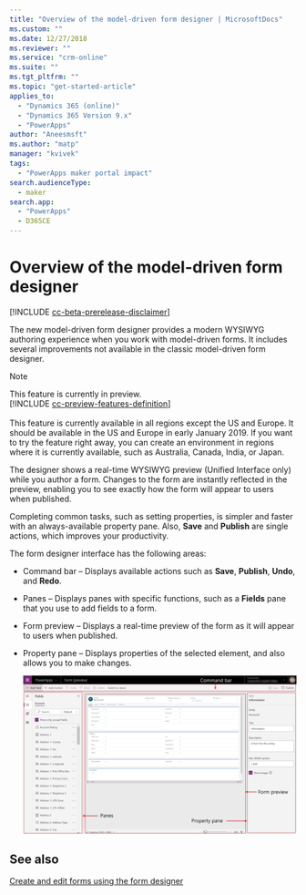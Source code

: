 ```yaml
---
title: "Overview of the model-driven form designer | MicrosoftDocs"
ms.custom: ""
ms.date: 12/27/2018
ms.reviewer: ""
ms.service: "crm-online"
ms.suite: ""
ms.tgt_pltfrm: ""
ms.topic: "get-started-article"
applies_to: 
  - "Dynamics 365 (online)"
  - "Dynamics 365 Version 9.x"
  - "PowerApps"
author: "Aneesmsft"
ms.author: "matp"
manager: "kvivek"
tags: 
  - "PowerApps maker portal impact"
search.audienceType: 
  - maker
search.app: 
  - "PowerApps"
  - D365CE
---
```

# Overview of the model-driven form designer
[!INCLUDE [cc-beta-prerelease-disclaimer](../../includes/cc-beta-prerelease-disclaimer.md)]

The new model-driven form designer provides a modern WYSIWYG authoring experience when you work with model-driven forms. It includes several improvements not available in the classic model-driven form designer. 

> [!NOTE]
> This feature is currently in preview. <br />
> [!INCLUDE [cc-preview-features-definition](../../includes/cc-preview-features-definition.md)] <br /><br />
> This feature is currently available in all regions except the US and Europe. It should be available in the US and Europe in early January 2019. If you want to try the feature right away, you can create an environment in regions where it is currently available, such as Australia, Canada, India, or Japan.

The designer shows a real-time WYSIWYG preview (Unified Interface only) while you author a form. Changes to the form are instantly reflected in the preview, enabling you to see exactly how the form will appear to users when published. 

Completing common tasks, such as setting properties, is simpler and faster with an always-available property pane. Also, 
**Save** and **Publish** are single actions, which improves your productivity.

The form designer interface has the following areas: 
- Command bar – Displays available actions such as **Save**, **Publish**, **Undo**, and **Redo**. 
- Panes – Displays panes with specific functions, such as a **Fields** pane that you use to add fields to a form. 
- Form preview – Displays a real-time preview of the form as it will appear to users when published. 
- Property pane – Displays properties of the selected element, and also allows you to make changes.

   ![Form designer layout](media/form-designer.png)

## See also
[Create and edit forms using the form designer](create-and-edit-forms.md)
